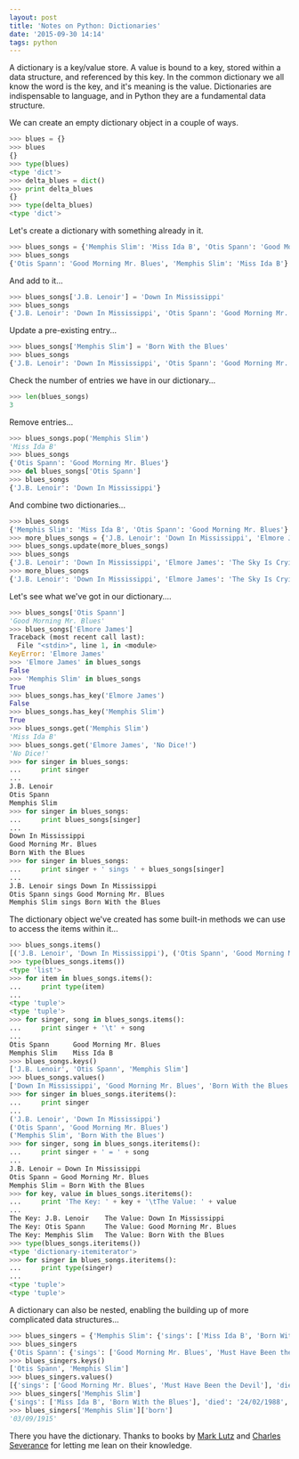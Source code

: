 ```yaml
---
layout: post
title: 'Notes on Python: Dictionaries'
date: '2015-09-30 14:14'
tags: python
---
```


A dictionary is a key/value store.  A value is bound to a key, stored within a data structure, and referenced by this key.  In the common dictionary we all know the word is the key, and it's meaning is the value.  Dictionaries are indispensable to language, and in Python they are a fundamental data structure.

<!--more-->

We can create an empty dictionary object in a couple of ways.

```python
>>> blues = {}
>>> blues
{}
>>> type(blues)
<type 'dict'>
>>> delta_blues = dict()
>>> print delta_blues
{}
>>> type(delta_blues)
<type 'dict'>
```

Let's create a dictionary with something already in it.

```python
>>> blues_songs = {'Memphis Slim': 'Miss Ida B', 'Otis Spann': 'Good Morning Mr. Blues'}
>>> blues_songs
{'Otis Spann': 'Good Morning Mr. Blues', 'Memphis Slim': 'Miss Ida B'}
```

And add to it...

```python
>>> blues_songs['J.B. Lenoir'] = 'Down In Mississippi'
>>> blues_songs
{'J.B. Lenoir': 'Down In Mississippi', 'Otis Spann': 'Good Morning Mr. Blues', 'Memphis Slim': 'Miss Ida B'}
```

Update a pre-existing entry...

```python
>>> blues_songs['Memphis Slim'] = 'Born With the Blues'
>>> blues_songs
{'J.B. Lenoir': 'Down In Mississippi', 'Otis Spann': 'Good Morning Mr. Blues', 'Memphis Slim': 'Born With the Blues'}
```

Check the number of entries we have in our dictionary...

```python
>>> len(blues_songs)
3
```

Remove entries...

```python
>>> blues_songs.pop('Memphis Slim')
'Miss Ida B'
>>> blues_songs
{'Otis Spann': 'Good Morning Mr. Blues'}
>>> del blues_songs['Otis Spann']
>>> blues_songs
{'J.B. Lenoir': 'Down In Mississippi'}
```

And combine two dictionaries...

```python
>>> blues_songs
{'Memphis Slim': 'Miss Ida B', 'Otis Spann': 'Good Morning Mr. Blues'}
>>> more_blues_songs = {'J.B. Lenoir': 'Down In Mississippi', 'Elmore James': 'The Sky Is Crying'}
>>> blues_songs.update(more_blues_songs)
>>> blues_songs
{'J.B. Lenoir': 'Down In Mississippi', 'Elmore James': 'The Sky Is Crying', 'Otis Spann': 'Good Morning Mr. Blues', 'Memphis Slim': 'Miss Ida B'}
>>> more_blues_songs
{'J.B. Lenoir': 'Down In Mississippi', 'Elmore James': 'The Sky Is Crying'}
```

Let's see what we've got in our dictionary....

```python
>>> blues_songs['Otis Spann']
'Good Morning Mr. Blues'
>>> blues_songs['Elmore James']
Traceback (most recent call last):
  File "<stdin>", line 1, in <module>
KeyError: 'Elmore James'
>>> 'Elmore James' in blues_songs
False
>>> 'Memphis Slim' in blues_songs
True
>>> blues_songs.has_key('Elmore James')
False
>>> blues_songs.has_key('Memphis Slim')
True
>>> blues_songs.get('Memphis Slim')
'Miss Ida B'
>>> blues_songs.get('Elmore James', 'No Dice!')
'No Dice!'
>>> for singer in blues_songs:
...     print singer
...
J.B. Lenoir
Otis Spann
Memphis Slim
>>> for singer in blues_songs:
...     print blues_songs[singer]
...
Down In Mississippi
Good Morning Mr. Blues
Born With the Blues
>>> for singer in blues_songs:
...     print singer + ' sings ' + blues_songs[singer]
...
J.B. Lenoir sings Down In Mississippi
Otis Spann sings Good Morning Mr. Blues
Memphis Slim sings Born With the Blues
```

The dictionary object we've created has some built-in methods we can use to access the items within it...

```python
>>> blues_songs.items()
[('J.B. Lenoir', 'Down In Mississippi'), ('Otis Spann', 'Good Morning Mr. Blues'), ('Memphis Slim', 'Born With the Blues')]
>>> type(blues_songs.items())
<type 'list'>
>>> for item in blues_songs.items():
...     print type(item)
...
<type 'tuple'>
<type 'tuple'>
>>> for singer, song in blues_songs.items():
...     print singer + '\t' + song
...
Otis Spann      Good Morning Mr. Blues
Memphis Slim    Miss Ida B
>>> blues_songs.keys()
['J.B. Lenoir', 'Otis Spann', 'Memphis Slim']
>>> blues_songs.values()
['Down In Mississippi', 'Good Morning Mr. Blues', 'Born With the Blues']
>>> for singer in blues_songs.iteritems():
...     print singer
...
('J.B. Lenoir', 'Down In Mississippi')
('Otis Spann', 'Good Morning Mr. Blues')
('Memphis Slim', 'Born With the Blues')
>>> for singer, song in blues_songs.iteritems():
...     print singer + ' = ' + song
...
J.B. Lenoir = Down In Mississippi
Otis Spann = Good Morning Mr. Blues
Memphis Slim = Born With the Blues
>>> for key, value in blues_songs.iteritems():
...     print 'The Key: ' + key + '\tThe Value: ' + value
...
The Key: J.B. Lenoir    The Value: Down In Mississippi
The Key: Otis Spann     The Value: Good Morning Mr. Blues
The Key: Memphis Slim   The Value: Born With the Blues
>>> type(blues_songs.iteritems())
<type 'dictionary-itemiterator'>
>>> for singer in blues_songs.iteritems():
...     print type(singer)
...
<type 'tuple'>
<type 'tuple'>
```

A dictionary can also be nested, enabling the building up of more complicated data structures...

```python
>>> blues_singers = {'Memphis Slim': {'sings': ['Miss Ida B', 'Born With the Blues'], 'born': '03/09/1915', 'died': '24/02/1988'}, 'Otis Spann': {'sings': ['Good Morning Mr. Blues', 'Must Have Been the Devil'], 'born': '21/03/1930', 'died': '24/04/2970'}}
>>> blues_singers
{'Otis Spann': {'sings': ['Good Morning Mr. Blues', 'Must Have Been the Devil'], 'died': '24/04/2970', 'born': '21/03/1930'}, 'Memphis Slim': {'sings': ['Miss Ida B', 'Born With the Blues'], 'died': '24/02/1988', 'born': '03/09/1915'}}
>>> blues_singers.keys()
['Otis Spann', 'Memphis Slim']
>>> blues_singers.values()
[{'sings': ['Good Morning Mr. Blues', 'Must Have Been the Devil'], 'died': '24/04/2970', 'born': '21/03/1930'}, {'sings': ['Miss Ida B', 'Born With the Blues'], 'died': '24/02/1988', 'born': '03/09/1915'}]
>>> blues_singers['Memphis Slim']
{'sings': ['Miss Ida B', 'Born With the Blues'], 'died': '24/02/1988', 'born': '03/09/1915'}
>>> blues_singers['Memphis Slim']['born']
'03/09/1915'
```

There you have the dictionary.  Thanks to books by [Mark Lutz][learnpy] and [Charles Severance][pyinfor] for letting me lean on their knowledge.

[learnpy]: http://www.amazon.co.uk/Learning-Python-Mark-Lutz/dp/1449355730/ref=sr_1_1?ie=UTF8&qid=1443686087&sr=8-1&keywords=learning+python
[pyinfor]: http://www.py4inf.com/
